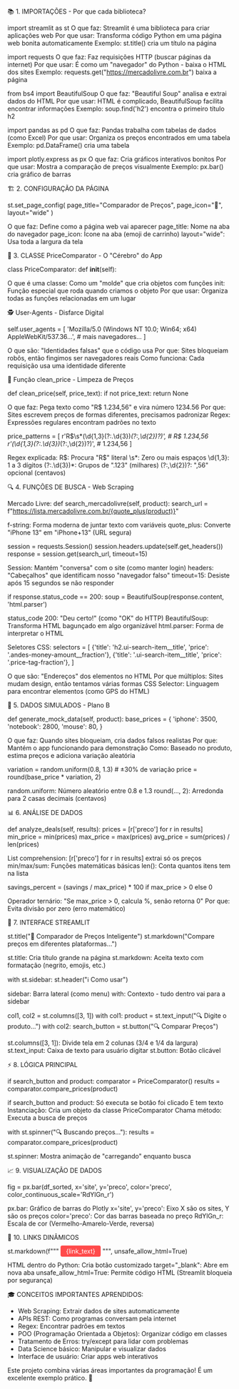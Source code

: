 📚 1. IMPORTAÇÕES - Por que cada biblioteca?

import streamlit as st
O que faz: Streamlit é uma biblioteca para criar aplicações web
Por que usar: Transforma código Python em uma página web bonita automaticamente
Exemplo: st.title() cria um título na página

import requests
O que faz: Faz requisições HTTP (buscar páginas da internet)
Por que usar: É como um "navegador" do Python - baixa o HTML dos sites
Exemplo: requests.get("https://mercadolivre.com.br") baixa a página

from bs4 import BeautifulSoup
O que faz: "Beautiful Soup" analisa e extrai dados do HTML
Por que usar: HTML é complicado, BeautifulSoup facilita encontrar informações
Exemplo: soup.find('h2') encontra o primeiro título h2

import pandas as pd
O que faz: Pandas trabalha com tabelas de dados (como Excel)
Por que usar: Organiza os preços encontrados em uma tabela
Exemplo: pd.DataFrame() cria uma tabela

import plotly.express as px
O que faz: Cria gráficos interativos bonitos
Por que usar: Mostra a comparação de preços visualmente
Exemplo: px.bar() cria gráfico de barras

🏗️ 2. CONFIGURAÇÃO DA PÁGINA

st.set_page_config(
    page_title="Comparador de Preços",
    page_icon="🛒",
    layout="wide"
)

O que faz: Define como a página web vai aparecer
page_title: Nome na aba do navegador
page_icon: Ícone na aba (emoji de carrinho)
layout="wide": Usa toda a largura da tela

🤖 3. CLASSE PriceComparator - O "Cérebro" do App

class PriceComparator:
    def __init__(self):

O que é uma classe: Como um "molde" que cria objetos com funções
init: Função especial que roda quando criamos o objeto
Por que usar: Organiza todas as funções relacionadas em um lugar

🕵️ User-Agents - Disfarce Digital

self.user_agents = [
    'Mozilla/5.0 (Windows NT 10.0; Win64; x64) AppleWebKit/537.36...',
    # mais navegadores...
]

O que são: "Identidades falsas" que o código usa
Por que: Sites bloqueiam robôs, então fingimos ser navegadores reais
Como funciona: Cada requisição usa uma identidade diferente

🧹 Função clean_price - Limpeza de Preços

def clean_price(self, price_text):
    if not price_text:
        return None

O que faz: Pega texto como "R$ 1.234,56" e vira número 1234.56
Por que: Sites escrevem preços de formas diferentes, precisamos padronizar
Regex: Expressões regulares encontram padrões no texto

price_patterns = [
    r'R\$\s*(\d{1,3}(?:\.\d{3})*(?:,\d{2})?)',  # R$ 1.234,56
    r'(\d{1,3}(?:\.\d{3})*(?:,\d{2})?)',        # 1.234,56
]

Regex explicada:
R\$: Procura "R$" literal
\s*: Zero ou mais espaços
\d{1,3}: 1 a 3 dígitos
(?:\.\d{3})*: Grupos de ".123" (milhares)
(?:,\d{2})?: ",56" opcional (centavos)

🔍 4. FUNÇÕES DE BUSCA - Web Scraping

Mercado Livre:
def search_mercadolivre(self, product):
    search_url = f"https://lista.mercadolivre.com.br/{quote_plus(product)}"

f-string: Forma moderna de juntar texto com variáveis
quote_plus: Converte "iPhone 13" em "iPhone+13" (URL segura)

session = requests.Session()
session.headers.update(self.get_headers())
response = session.get(search_url, timeout=15)

Session: Mantém "conversa" com o site (como manter login)
headers: "Cabeçalhos" que identificam nosso "navegador falso"
timeout=15: Desiste após 15 segundos se não responder

if response.status_code == 200:
    soup = BeautifulSoup(response.content, 'html.parser')

status_code 200: "Deu certo!" (como "OK" do HTTP)
BeautifulSoup: Transforma HTML bagunçado em algo organizável
html.parser: Forma de interpretar o HTML

Seletores CSS:
selectors = [
    {'title': 'h2.ui-search-item__title', 'price': '.andes-money-amount__fraction'},
    {'title': '.ui-search-item__title', 'price': '.price-tag-fraction'},
]

O que são: "Endereços" dos elementos no HTML
Por que múltiplos: Sites mudam design, então tentamos várias formas
CSS Selector: Linguagem para encontrar elementos (como GPS do HTML)

🎲 5. DADOS SIMULADOS - Plano B

def generate_mock_data(self, product):
    base_prices = {
        'iphone': 3500,
        'notebook': 2800,
        'mouse': 80,
    }

O que faz: Quando sites bloqueiam, cria dados falsos realistas
Por que: Mantém o app funcionando para demonstração
Como: Baseado no produto, estima preços e adiciona variação aleatória

variation = random.uniform(0.8, 1.3)  # ±30% de variação
price = round(base_price * variation, 2)

random.uniform: Número aleatório entre 0.8 e 1.3
round(..., 2): Arredonda para 2 casas decimais (centavos)

📊 6. ANÁLISE DE DADOS

def analyze_deals(self, results):
    prices = [r['preco'] for r in results]
    min_price = min(prices)
    max_price = max(prices)
    avg_price = sum(prices) / len(prices)

List comprehension: [r['preco'] for r in results] extrai só os preços
min/max/sum: Funções matemáticas básicas
len(): Conta quantos itens tem na lista

savings_percent = (savings / max_price) * 100 if max_price > 0 else 0

Operador ternário: "Se max_price > 0, calcula %, senão retorna 0"
Por que: Evita divisão por zero (erro matemático)

🎨 7. INTERFACE STREAMLIT

st.title("🛒 Comparador de Preços Inteligente")
st.markdown("Compare preços em diferentes plataformas...")

st.title: Cria título grande na página
st.markdown: Aceita texto com formatação (negrito, emojis, etc.)

with st.sidebar:
    st.header("ℹ️ Como usar")

sidebar: Barra lateral (como menu)
with: Contexto - tudo dentro vai para a sidebar

col1, col2 = st.columns([3, 1])
with col1:
    product = st.text_input("🔍 Digite o produto...")
with col2:
    search_button = st.button("🔍 Comparar Preços")

st.columns([3, 1]): Divide tela em 2 colunas (3/4 e 1/4 da largura)
st.text_input: Caixa de texto para usuário digitar
st.button: Botão clicável

⚡ 8. LÓGICA PRINCIPAL

if search_button and product:
    comparator = PriceComparator()
    results = comparator.compare_prices(product)

if search_button and product: Só executa se botão foi clicado E tem texto
Instanciação: Cria um objeto da classe PriceComparator
Chama método: Executa a busca de preços

with st.spinner("🔍 Buscando preços..."):
    results = comparator.compare_prices(product)

st.spinner: Mostra animação de "carregando" enquanto busca

📈 9. VISUALIZAÇÃO DE DADOS

fig = px.bar(df_sorted, x='site', y='preco', 
             color='preco',
             color_continuous_scale='RdYlGn_r')

px.bar: Gráfico de barras do Plotly
x='site', y='preco': Eixo X são os sites, Y são os preços
color='preco': Cor das barras baseada no preço
RdYlGn_r: Escala de cor (Vermelho-Amarelo-Verde, reversa)

🔗 10. LINKS DINÂMICOS

st.markdown(f"""
<a href="{result['link']}" target="_blank" style="
    background-color: #FF4B4B;
    color: white;
    padding: 0.25rem 0.75rem;
    text-decoration: none;
    border-radius: 0.25rem;
">{link_text}</a>
""", unsafe_allow_html=True)

HTML dentro do Python: Cria botão customizado
target="_blank": Abre em nova aba
unsafe_allow_html=True: Permite código HTML (Streamlit bloqueia por segurança)

🎓 CONCEITOS IMPORTANTES APRENDIDOS:

- Web Scraping: Extrair dados de sites automaticamente
- APIs REST: Como programas conversam pela internet
- Regex: Encontrar padrões em textos
- POO (Programação Orientada a Objetos): Organizar código em classes
- Tratamento de Erros: try/except para lidar com problemas
- Data Science básico: Manipular e visualizar dados
- Interface de usuário: Criar apps web interativos

Este projeto combina várias áreas importantes da programação! É um excelente exemplo prático. 🚀
